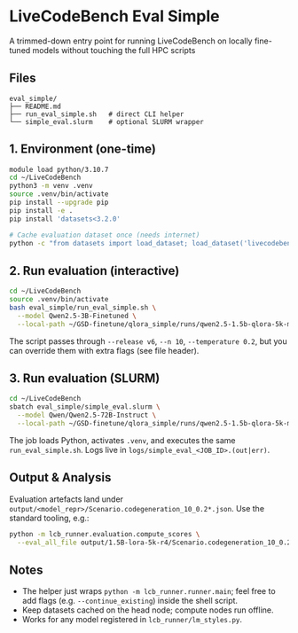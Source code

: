 # LiveCodeBench Eval Simple

A trimmed-down entry point for running LiveCodeBench on locally fine-tuned models without touching the full HPC scripts

## Files

```
eval_simple/
├── README.md
├── run_eval_simple.sh   # direct CLI helper
└── simple_eval.slurm    # optional SLURM wrapper
```

## 1. Environment (one-time)

```bash
module load python/3.10.7
cd ~/LiveCodeBench
python3 -m venv .venv
source .venv/bin/activate
pip install --upgrade pip
pip install -e .
pip install 'datasets<3.2.0'

# Cache evaluation dataset once (needs internet)
python -c "from datasets import load_dataset; load_dataset('livecodebench/code_generation_lite', split='test', version_tag='v6', trust_remote_code=True)"
```

## 2. Run evaluation (interactive)

```bash
cd ~/LiveCodeBench
source .venv/bin/activate
bash eval_simple/run_eval_simple.sh \
  --model Qwen2.5-3B-Finetuned \
  --local-path ~/GSD-finetune/qlora_simple/runs/qwen2.5-1.5b-qlora-5k-merged
```


The script passes through `--release v6`, `--n 10`, `--temperature 0.2`, but you can override them with extra flags (see file header).

## 3. Run evaluation (SLURM)

```bash
cd ~/LiveCodeBench
sbatch eval_simple/simple_eval.slurm \
  --model Qwen/Qwen2.5-72B-Instruct \
  --local-path ~/GSD-finetune/qlora_simple/runs/qwen2.5-1.5b-qlora-5k-merged
```

The job loads Python, activates `.venv`, and executes the same `run_eval_simple.sh`. Logs live in `logs/simple_eval_<JOB_ID>.(out|err)`.

## Output & Analysis

Evaluation artefacts land under `output/<model_repr>/Scenario.codegeneration_10_0.2*.json`. Use the standard tooling, e.g.:

```bash
python -m lcb_runner.evaluation.compute_scores \
  --eval_all_file output/1.5B-lora-5k-r4/Scenario.codegeneration_10_0.2_eval_all.json
```

## Notes

- The helper just wraps `python -m lcb_runner.runner.main`; feel free to add flags (e.g. `--continue_existing`) inside the shell script.
- Keep datasets cached on the head node; compute nodes run offline.
- Works for any model registered in `lcb_runner/lm_styles.py`.
